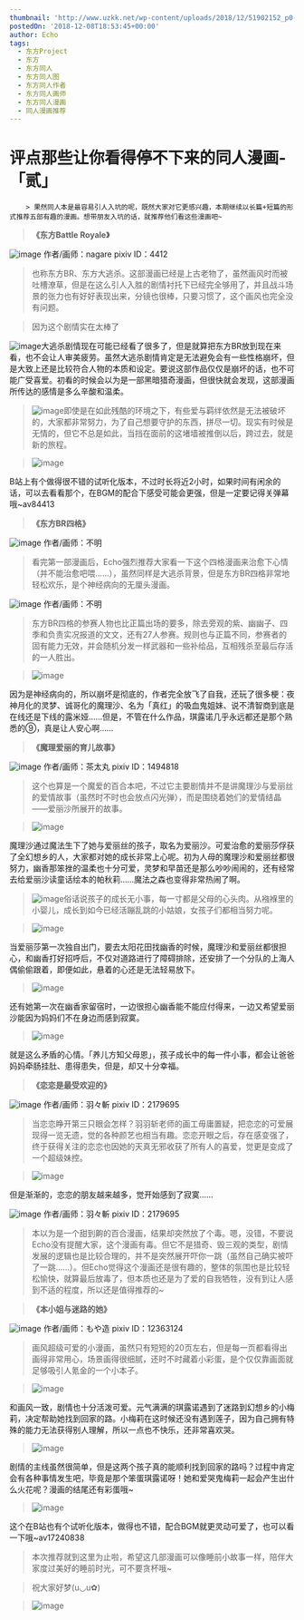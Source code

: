 ```yaml
---
thumbnail: 'http://www.uzkk.net/wp-content/uploads/2018/12/51902152_p0-825x510.png'
postedOn: '2018-12-08T18:53:45+00:00'
author: Echo
tags:
  - 东方Project
  - 东方
  - 东方同人
  - 东方同人图
  - 东方同人作者
  - 东方同人画师
  - 东方同人漫画
  - 同人漫画推荐
---
```


# 评点那些让你看得停不下来的同人漫画-「贰」

		> 果然同人本是最容易引人入坑的呢，既然大家对它更感兴趣，本期继续以长篇+短篇的形式推荐五部有趣的漫画。想带朋友入坑的话，就推荐他们看这些漫画吧~

> 

> **《东方Battle Royale》**

![image](http://www.uzkk.net/wp-content/uploads/2018/12/b151f8198618367a3ccd6dc22e738bd4b31ce56d-1024x714.jpg)
作者/画师：nagare
pixiv ID：4412
> 也称东方BR、东方大逃杀。这部漫画已经是上古老物了，虽然画风时而被吐槽潦草，但是在这么引人入胜的剧情衬托下已经完全够用了，并且战斗场景的张力也有好好表现出来，分镜也很棒，只要习惯了，这个画风也完全没有问题。

> 因为这个剧情实在太棒了

![image](http://www.uzkk.net/wp-content/uploads/2018/12/f6144d086e061d95780a4d5a7bf40ad162d9ca1d-1024x731.jpg)大逃杀剧情现在可能已经看了很多了，但是就算把东方BR放到现在来看，也不会让人审美疲劳。虽然大逃杀剧情肯定是无法避免会有一些性格崩坏，但是大致上还是比较符合人物的本质和设定。要说这部作品仅仅是崩坏的话，也不可能广受喜爱。初看的时候会以为是一部黑暗猎奇漫画，但很快就会发现，这部漫画所传达的感情是多么辛酸和温柔。

> ![image](http://www.uzkk.net/wp-content/uploads/2018/12/20180705103853-680x1024.png)即使是在如此残酷的环境之下，有些爱与羁绊依然是无法被破坏的，大家都非常努力，为了自己想要守护的东西，拼尽一切。现实有时候是无情的，但它不总是如此，当挡在面前的这堵墙被推倒以后，跨过去，就是新的旅程。

> ![image](http://www.uzkk.net/wp-content/uploads/2018/12/img_0031-725x1024.png)

B站上有个做得很不错的试听化版本，不过时长将近2小时，如果时间有闲余的话，可以去看看那个，在BGM的配合下感受可能会更强，但是一定要记得关弹幕哦~av84413

> **《东方BR四格》**

![image](http://www.uzkk.net/wp-content/uploads/2018/12/20180705121128.png)
作者/画师：不明
> 看完第一部漫画后，Echo强烈推荐大家看一下这个四格漫画来治愈下心情（并不能治愈吧喂……），虽然同样是大逃杀背景，但是东方BR四格非常地轻松欢乐，是个神经病向的无厘头漫画。

![image](http://www.uzkk.net/wp-content/uploads/2018/12/f09afd0735fae6cd688edf2a0fb30f2443a70ff7-1-352x1024.jpg)
作者/画师：不明
> 东方BR四格的参赛人物也比正篇出场的要多，除去旁观的紫、幽幽子、四季和负责实况报道的文文，还有27人参赛。规则也与正篇不同，参赛者的固有能力无效，并会随机分发一样武器和一些补给品，互相残杀至最后存活的一人胜出。

> ![image](http://www.uzkk.net/wp-content/uploads/2018/12/531977df8db1cb1399b44958dd54564e90584bc9-352x1024.jpg)

因为是神经病向的，所以崩坏是彻底的，作者完全放飞了自我，还玩了很多梗：夜神月化的灵梦、诚哥化的魔理沙、名为「真红」的吸血鬼姐妹、说不清智商到底是在线还是下线的露米娅……但是，不管在什么作品，琪露诺几乎永远都还是那个熟悉的⑨，真是让人安心啊……

> **《魔理爱丽的育儿故事》**

![image](http://www.uzkk.net/wp-content/uploads/2018/12/51902152_p0-725x1024.png)
作者/画师：茶太丸
pixiv ID：1494818
> 这个也算是一个魔爱的百合本吧，不过它主要剧情并不是讲魔理沙与爱丽丝的爱情故事（虽然时不时也会放点闪光弹），而是围绕着她们的爱情结晶——爱丽沙所展开的故事。

> ![image](http://www.uzkk.net/wp-content/uploads/2018/12/20180705112427-735x1024.png)

魔理沙通过魔法生下了她与爱丽丝的孩子，取名为爱丽沙。可爱治愈的爱丽莎俘获了全幻想乡的人，大家都对她的成长非常上心呢。初为人母的魔理沙和爱丽丝都很努力，幽香那笨挫的温柔也十分可爱，灵梦和早苗还是那么吵吵闹闹的，还有经常去给爱丽沙读童话绘本的帕秋莉……魔法之森也变得非常热闹了啊。

> ![image](http://www.uzkk.net/wp-content/uploads/2018/12/20180705110806-695x1024.png)俗话说孩子的成长无小事，每一寸都是父母的心头肉。从襁褓里的小婴儿，成长到如今已经活蹦乱跳的小姑娘，女孩子们都相当努力呢。

> ![image](http://www.uzkk.net/wp-content/uploads/2018/12/62602350_p0-725x1024.jpg)

当爱丽莎第一次独自出门，要去太阳花田找幽香的时候，魔理沙和爱丽丝都很担心，和幽香打好招呼后，不仅对道路进行了障碍排除，还安排了一个分队的上海人偶偷偷跟着，即便如此，悬着的心还是无法轻易放下。

> ![image](http://www.uzkk.net/wp-content/uploads/2018/12/20180705112954-735x1024.png)

还有她第一次在幽香家留宿时，一边很担心幽香能不能应付得来，一边又希望爱丽沙能因为妈妈们不在身边而感到寂寞。

> ![image](http://www.uzkk.net/wp-content/uploads/2018/12/20180705112946-741x1024.png)

就是这么矛盾的心情。「养儿方知父母恩」，孩子成长中的每一件小事，都会让爸爸妈妈牵肠挂肚、患得患失，但是，却又十分幸福。

> **《恋恋是最受欢迎的》**

![image](http://www.uzkk.net/wp-content/uploads/2018/12/20180706120640-726x1024.jpg)
作者/画师：羽々斬
pixiv ID：2179695
> 当恋恋睁开第三只眼会怎样？羽羽斩老师的画工毋庸置疑，把恋恋的可爱展现得一览无遗，觉的各种颜艺也相当有趣。恋恋开眼之后，存在感变强了，终于获得关注的恋恋也因她的天真无邪收获了所有人的喜爱，觉更是变成了一个超级妹控。

> ![image](http://www.uzkk.net/wp-content/uploads/2018/12/8241574e9258d109d91c4820d958ccbf6d814dbe-724x1024.jpg)

但是渐渐的，恋恋的朋友越来越多，觉开始感到了寂寞……

![image](http://www.uzkk.net/wp-content/uploads/2018/12/3394810a19d8bc3ec382e7588a8ba61ea9d345ab-724x1024.jpg)
作者/画师：羽々斬
pixiv ID：2179695
> 本以为是一个甜到齁的百合漫画，结果却突然放了个毒。嗯，没错，不要说Echo没有提醒大家，这个漫画有毒。但它不是猎奇、毁三观的类型，剧情发展的逻辑也是比较合理的，并不是突然展开吓你一跳（虽然自己确实被吓了一跳……）。但Echo觉得这个漫画还是很有趣的，整体的氛围也是比较轻松愉快，就算最后放毒了，但本质也还是为了爱的自我牺牲，没有到让人感到不适的程度，所以还是值得推荐的~

> **《本小姐与迷路的她》**

![image](http://www.uzkk.net/wp-content/uploads/2018/12/62733582_p0.png)
作者/画师：もや造
pixiv ID：12363124
> 画风超级可爱的小漫画，虽然只有短短的20页左右，但是每一页都看得出画得非常用心，场景画得很细腻，还时不时藏着小彩蛋，是个仅仅靠画面就足够吸引人氪金的一个小本子。

> ![image](http://www.uzkk.net/wp-content/uploads/2018/12/16410823dd54564e886bf1dfb9de9c82d0584fda-701x1024.jpg)

和画风一致，剧情也十分活泼可爱。元气满满的琪露诺遇到了迷路到幻想乡的小梅莉，决定帮助她找到回家的路。小梅莉在这时候还没有遇到莲子，因为自己拥有特殊的能力无法获得别人理解，所以一点也不快乐，还非常喜欢哭。

> ![image](http://www.uzkk.net/wp-content/uploads/2018/12/3394810a19d8bc3e9556132c888ba61ea9d3458a-701x1024.jpg)

剧情的主线虽然很简单，但是这两个孩子真的能顺利找到回家的路吗？过程中肯定会有各种事情发生吧，毕竟是那个笨蛋琪露诺呀！她和爱哭鬼梅莉一起会产生出什么火花呢？漫画的结尾还有彩蛋哦~

> ![image](http://www.uzkk.net/wp-content/uploads/2018/12/8f030824ab18972b83c6152ceccd7b899f510a68-701x1024.jpg)

这个在B站也有个试听化版本，做得也不错，配合BGM就更灵动可爱了，也可以看一下哦~av17240838

> 本次推荐就到这里为止啦，希望这几部漫画可以像睡前小故事一样，陪伴大家度过美好的睡前时光，可不要贪杯哦~

> 祝大家好梦(u◡u✿)

> ![image](http://www.uzkk.net/wp-content/uploads/2018/12/20180706121202.jpg)

	